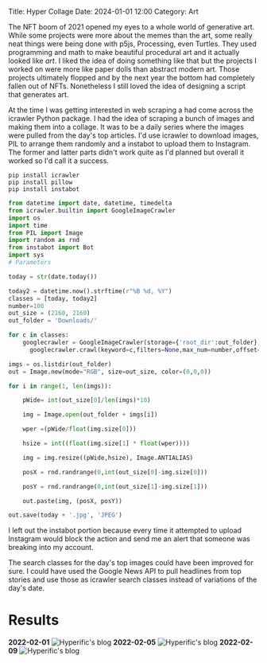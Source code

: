 Title: Hyper Collage
Date: 2024-01-01 12:00
Category: Art

The NFT boom of 2021 opened my eyes to a whole world of generative art. While some projects were more about the memes than the art, some really neat things were being done with p5js, Processing, even Turtles. 
They used programming and math to make beautiful procedural art and it actually looked like *art*. I liked the idea of doing something like that but the projects I worked on were more like paper dolls than abstract modern art. 
Those projects ultimately flopped and by the next year the bottom had completely fallen out of NFTs. Nonetheless I still loved the idea of designing a script that generates art. 

At the time I was getting interested in web scraping a had come across the icrawler Python package. I had the idea of scraping a bunch of images and making them into a collage. It was to be a daily series where the images were pulled from the day's top articles. I'd use icrawler to download images, PIL to arrange them randomly and a instabot to upload them to Instagram. The former and latter parts didn't work quite as I'd planned but overall it worked so I'd call it a success.

```Terminal
pip install icrawler
pip install pillow
pip install instabot
```

```Python
from datetime import date, datetime, timedelta
from icrawler.builtin import GoogleImageCrawler
import os
import time
from PIL import Image
import random as rnd
from instabot import Bot
import sys
# Parameters

today = str(date.today())

today2 = datetime.now().strftime(r"%B %d, %Y")
classes = [today, today2]
number=100
out_size = (2160, 2160)
out_folder = 'Downloads/'

for c in classes:
    googlecrawler = GoogleImageCrawler(storage={'root_dir':out_folder})
      googlecrawler.crawl(keyword=c,filters=None,max_num=number,offset=0)

imgs = os.listdir(out_folder)
out = Image.new(mode="RGB", size=out_size, color=(0,0,0))

for i in range(1, len(imgs)):

    pWide= int(out_size[0]/len(imgs)*10)

    img = Image.open(out_folder + imgs[i])

    wper =(pWide/float(img.size[0]))

    hsize = int((float(img.size[1] * float(wper))))

    img = img.resize((pWide,hsize), Image.ANTIALIAS)

    posX = rnd.randrange(0,int(out_size[0]-img.size[0]))

    posY = rnd.randrange(0,int(out_size[1]-img.size[1]))

    out.paste(img, (posX, posY))

out.save(today + '.jpg', 'JPEG')
```

I left out the instabot portion because every time it attempted to upload Instagram would block the action and send me an alert that someone was breaking into my account.

The search classes for the day's top images could have been improved for sure. I could have used the Google News API to pull headlines from top stories and use those as icrawler search classes instead of variations of the day's date. 


# Results
**2022-02-01**
![Hyperific's blog](https://bear-images.sfo2.cdn.digitaloceanspaces.com/hyperific-1705964577-0.jpg)
**2022-02-05**
![Hyperific's blog](https://bear-images.sfo2.cdn.digitaloceanspaces.com/hyperific-1705964577-1.jpg)
**2022-02-09**
![Hyperific's blog](https://bear-images.sfo2.cdn.digitaloceanspaces.com/hyperific-1705964577-2.jpg)


